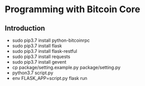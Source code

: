 # Programming with Bitcoin Core

## Introduction
* sudo pip3.7 install python-bitcoinrpc
* sudo pip3.7 install flask
* sudo pip3.7 install flask-restful
* sudo pip3.7 install requests
* sudo pip3.7 install gevent
* cp package/setting.example.py package/setting.py
* python3.7 script.py
* env FLASK_APP=script.py flask run
